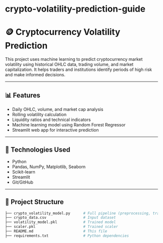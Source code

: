 # crypto-volatility-prediction-guide
# 🪙 Cryptocurrency Volatility Prediction

This project uses machine learning to predict cryptocurrency market volatility using historical OHLC data, trading volume, and market capitalization. It helps traders and institutions identify periods of high risk and make informed decisions.

---

## 📊 Features

- Daily OHLC, volume, and market cap analysis
- Rolling volatility calculation
- Liquidity ratios and technical indicators
- Machine learning model using Random Forest Regressor
- Streamlit web app for interactive prediction

---

## 🧰 Technologies Used

- Python
- Pandas, NumPy, Matplotlib, Seaborn
- Scikit-learn
- Streamlit
- Git/GitHub

---

## 📁 Project Structure

```bash
├── crypto_volatility_model.py      # Full pipeline (preprocessing, training, Streamlit app)
├── crypto_data.csv                 # Input dataset
├── volatility_model.pkl            # Trained model
├── scaler.pkl                      # Trained scaler
├── README.md                       # This file
├── requirements.txt                # Python dependencies

